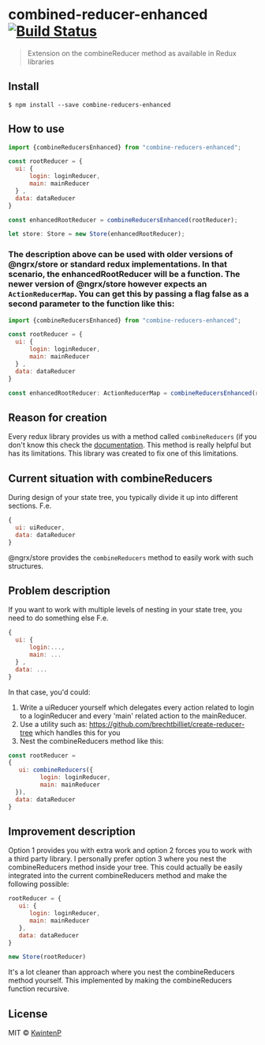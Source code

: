 # combined-reducer-enhanced [![Build Status](https://travis-ci.org/kwintenp/combined-reducer-enhanced.svg?branch=master)](https://travis-ci.org/kwintenp/combined-reducer-enhanced)

> Extension on the combineReducer method as available in Redux libraries


## Install

```
$ npm install --save combine-reducers-enhanced
```

## How to use
```javascript
import {combineReducersEnhanced} from "combine-reducers-enhanced";

const rootReducer = {
  ui: {
      login: loginReducer,
      main: mainReducer
  } ,
  data: dataReducer
}

const enhancedRootReducer = combineReducersEnhanced(rootReducer);

let store: Store = new Store(enhancedRootReducer);
```

### The description above can be used with older versions of @ngrx/store or standard redux implementations. In that scenario, the enhancedRootReducer will be a function. The newer version of @ngrx/store however expects an `ActionReducerMap`. You can get this by passing a flag false as a second parameter to the function like this:

```javascript
import {combineReducersEnhanced} from "combine-reducers-enhanced";

const rootReducer = {
  ui: {
      login: loginReducer,
      main: mainReducer
  } ,
  data: dataReducer
}

const enhancedRootReducer: ActionReducerMap = combineReducersEnhanced(rootReducer, false);
```

## Reason for creation

Every redux library provides us with a method called `combineReducers` (if you don't know this check the [documentation](http://redux.js.org/docs/api/combineReducers.html). This method is really helpful but has its limitations. This library was created to fix one of this limitations.

## Current situation with combineReducers

During design of your state tree, you typically divide it up into different sections. F.e.

``` javascript
{
  ui: uiReducer,
  data: dataReducer
}
```

@ngrx/store provides the `combineReducers` method to easily work with such structures.
## Problem description

If you want to work with multiple levels of nesting in your state tree, you need to do something else F.e.

``` javascript
{
  ui: {
      login:...,
      main: ...
  } ,
  data: ...
}
```

In that case, you'd could:
1. Write a uiReducer yourself which delegates every action related to login to a loginReducer and every 'main' related action to the mainReducer.
2. Use a utility such as: https://github.com/brechtbilliet/create-reducer-tree which handles this for you
3. Nest the combineReducers method like this:

``` javascript
const rootReducer =
{
   ui: combineReducers({
         login: loginReducer,
         main: mainReducer
  }),
  data: dataReducer
}
```
## Improvement description

Option 1 provides you with extra work and option 2 forces you to work with a third party library. I personally prefer option 3 where you nest the combineReducers method inside your tree.
This could actually be easily integrated into the current combineReducers method and make the following possible:

``` javascript
rootReducer = {
   ui: {
      login: loginReducer,
      main: mainReducer
   },
   data: dataReducer
}

new Store(rootReducer)
```

It's a lot cleaner than approach where you nest the combineReducers method yourself.
This implemented by making the combineReducers function recursive.

## License

MIT © [KwintenP](http://blog.kwintenp.com)
